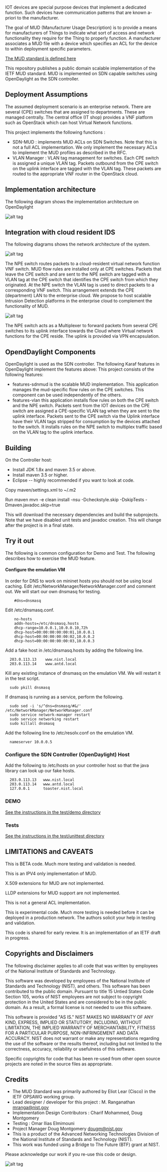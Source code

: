 
IOT devices are special purpose devices that implement a dedicated function.
Such devices have communication patterns that are known a-priori to the manufacturer.


The goal of MUD (Manufacturer Usage Description) is to provide a
means for manufacturers of Things to indicate what sort of access and
network functionality they require for the Thing to properly function.
A manufacturer associates a MUD file with a device which specifies an
ACL for the device to within deployment specific parameters.

[The MUD standard is defined here](https://www.ietf.org/id/draft-ietf-opsawg-mud-25.txt)

This repository publishes a public domain scalable implementation of
the  IETF MUD standard.  MUD is implemented on SDN capable switches
using OpenDaylight as the SDN controller.

## Deployment Assumptions ##

The assumed deployment scenario is an enterprise network. There are several
(CPE) switches that are assigned to departments. These are managed centrally.
The central office (IT shop) provides a VNF platform such as OpenStack which
can host Virtual Network functions.

This project implements the following functions :

- SDN-MUD : implements MUD ACLs on SDN Switches.
  Note that this is not a full ACL implementation.  We only implement the
  necessary ACLs to implement the MUD profiles as described in the RFC.
- VLAN Manager : VLAN tag management for switches. Each CPE switch is assigned a unique VLAN tag.
  Packets outbound from the CPE switch on the uplink interface are tagged with the 
  VLAN tag. These packets are routed to the appropriate VNF router in the OpenStack cloud.


## Implementation architecture ##

The following diagram shows the implementation architecture on OpenDaylight

![alt tag](docs/arch/SDNMUD-SW-ARCH.png)


## Integration with cloud resident IDS ##


The following diagrams shows the network architecture of the system.

![alt tag](docs/arch/NetworkArch.png)

The NPE switch routes packets to a cloud-resident virtual network
function VNF switch. MUD flow rules are installed only at CPE switches.
Packets that leave the CPE switch and are sent to the NPE switch are
tagged with a VLAN tag at the CPE switch that identifies the CPE switch
from which they originated.  At the NPE switch the VLAN tag is used to
direct packets to a corresponding VNF switch. This arrangement extends the
CPE (department) LAN to the enterprise cloud. We propose to host scalable
Intrusion Detection platforms in the enterprise cloud to complement the
functionality of MUD.

![alt tag](docs/arch/ARCHITECTUE.png)


The NPE switch acts as a Multiplexer to forward packets from several CPE switches to its uplink interface towards the Cloud where 
Virtual network functions for the CPE reside. The uplink is provided via VPN encapsulation. 


## OpendDaylight Components ##

OpenDaylight is used as the SDN controller. The following Karaf features in OpenDaylight implement the features above:
This project consists of the following features:

* features-sdnmud is the scalable MUD implementation.  This application manages the mud-specific flow rules on the CPE switches.
This component can be used independently of the others.
* features-vlan this application installs flow rules on both the CPE switch and the NPE switch.
Packets sent from the IOT devices on the CPE switch are assigned a CPE-specific VLAN tag when they are sent to the uplink interface.
Packets sent to the CPE switch via the Uplink interface have their VLAN tags stripped for consumption by the devices attached to the switch.
It installs rules on the NPE switch to multiplex traffic based on the VLAN tag to the uplink interface.


## Building ##

On the Controller host:

* Install JDK 1.8x and maven 3.5 or above.
* Install maven 3.5 or higher.
* Eclipse -- highly recommended if you want to look at code.

Copy maven/settings.xml to ~/.m2

Run maven
      mvn -e clean install -nsu -Dcheckstyle.skip -DskipTests -Dmaven.javadoc.skip=true

This will download the necessary dependencies and build the subprojects. Note that we have disabled 
unit tests and javadoc creation. This will change after the project is in a final state.

## Try it out  ##

The following is common configuration for Demo and Test. The following describes
how to exercise the MUD feature.

#### Configure the emulation VM ####

In order for DNS to work on mininet hosts you should not be using local caching. 
Edit /etc/NetworkManager/NetworkManager.conf and comment out. 
We will start our own dnsmasq for testing.

        #dns=dnsmasq

Edit /etc/dnsmasq.conf. 

        no-hosts
        addn-hosts=/etc/dnsmasq.hosts
        dhcp-range=10.0.0.1,10.0.0.10,72h
        dhcp-host=00:00:00:00:00:01,10.0.0.1
        dhcp-host=00:00:00:00:00:02,10.0.0.2
        dhcp-host=00:00:00:00:00:03,10.0.0.3



Add a fake host in /etc/dnsmasq.hosts by adding the following line.

      203.0.113.13    www.nist.local
      203.0.113.14    www.antd.local

Kill any existing instance of dnsmasq on the emulation VM. We will
restart it in the test script.

      sudo pkill dnsmasq

If dnsmasq is running as a service, perform the following.
      
      sudo sed -i 's/^dns=dnsmasq/#&/' /etc/NetworkManager/NetworkManager.conf
      sudo service network-manager restart
      sudo service networking restart
      sudo killall dnsmasq

Add the following line to /etc/resolv.conf on the emulation VM.
 
      nameserver 10.0.0.5


### Configure the SDN Controller (OpenDaylight)  Host ###

Add the following to /etc/hosts on your controller host so that the java library can look up our fake hosts.

      203.0.113.13   www.nist.local
      203.0.113.14   www.antd.local
      127.0.0.1      toaster.nist.local

### DEMO ###

[See the instructions in the test/demo directory](test/demo/README.md)


### Tests ###

[See the instructions in the test/unittest directory](test/unittest/README.md)


## LIMITATIONS and CAVEATS ##

This is BETA code. Much more testing and validation is needed.

This is an IPV4 only implementation of MUD.  

X.509 extensions for MUD are not implemented.

LLDP extensions for MUD support are not implemented.

This is not a general ACL implementation.

This is experimental code. Much more testing is needed 
before it can be deployed in a production network. The 
authors solicit your help in testing and validation.

This code is shared for early review. It is an implementation of an IETF
draft in progress. 


## Copyrights and Disclaimers ##

The following disclaimer applies to all code that was written by employees
of the National Institute of Standards and Technology.

This software was developed by employees of the National Institute of
Standards and Technology (NIST), and others. This software has been
contributed to the public domain. Pursuant to title 15 Untied States
Code Section 105, works of NIST employees are not subject to copyright
protection in the United States and are considered to be in the public
domain. As a result, a formal license is not needed to use this software.

This software is provided "AS IS." NIST MAKES NO WARRANTY OF ANY KIND,
EXPRESS, IMPLIED OR STATUTORY, INCLUDING, WITHOUT LIMITATION, THE
IMPLIED WARRANTY OF MERCHANTABILITY, FITNESS FOR A PARTICULAR PURPOSE,
NON-INFRINGEMENT AND DATA ACCURACY. NIST does not warrant or make any
representations regarding the use of the software or the results thereof,
including but not limited to the correctness, accuracy, reliability or
usefulness of this software.

Specific copyrights for code that has been re-used from other open 
source projects are noted in the source files as appropriate.



## Credits ##

* The MUD Standard was primarily authored by Eliot Lear (Cisco) in the IETF OPSAWG working group.
* Lead designer / developer for this project : M. Ranganathan <mranga@nist.gov>
* Implementation Design Contributors : Charif Mohammed, Doug Montgomery
* Testing : Omar Ilias Elmimouni
* Project Manager Doug Montgomery <dougm@nist.gov>
* This is a product of the Advanced Networking Technologies Division of the National Institute of Standards and Technology (NIST).
* This work was funded using a Bridge to The Future (BTF) grant at NIST.

Please acknowledge our work if you re-use this code or design.

![alt tag](docs/logos/nist-logo.png)
